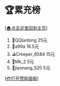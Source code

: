# 🏆累充榜

[[🏠点击这里回到主页]](README.md)

1. 🚀QQlanbing 25元
2. 🏁a99a 16.5元
3. ⛳Creeper_6584 15元
4. 🔨Mk_2 5元
5. 🔧jiaonang_520 5元

[[💳打开赞助面板]](zz.md)
